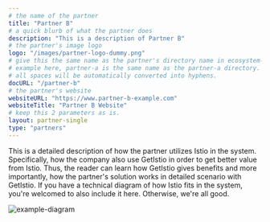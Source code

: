 ```yaml
---
# the name of the partner
title: "Partner B"
# a quick blurb of what the partner does
description: "This is a description of Partner B"
# the partner's image logo
logo: "/images/partner-logo-dummy.png"
# give this the same name as the partner's directory name in ecosystem-partners.
# example here, partner-a is the same name as the partner-a directory.
# all spaces will be automatically converted into hyphens.
docURL: "/partner-b"
# the partner's website
websiteURL: "https://www.partner-b-example.com"
websiteTitle: "Partner B Website"
# keep this 2 parameters as is.
layout: partner-single
type: "partners"
---
```


This is a detailed description of how the partner utilizes Istio in the system. Specifically, how the company also use GetIstio in order to get better value from Istio. Thus, the reader can learn how GetIstio gives benefits and more importantly, how the partner's solution works in detailed scenario with GetIstio. If you have a technical diagram of how Istio fits in the system, you're welcomed to also include it here. Otherwise, we're all good.

![example-diagram](/images/partner-dummy-diagram.png)